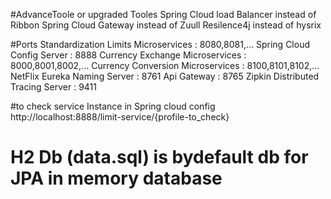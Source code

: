 #AdvanceToole or upgraded Tooles
Spring Cloud load Balancer instead of Ribbon
Spring Cloud Gateway instead of Zuull
Resilence4j instead of hysrix

#Ports Standardization
Limits Microservices              :  8080,8081,...
Spring Cloud Config Server        :  8888 
Currency Exchange Microservices   :  8000,8001,8002,...
Currency Conversion Microservices :  8100,8101,8102,...
NetFlix Eureka Naming Server      :  8761
Api Gateway                       :  8765
Zipkin Distributed Tracing Server :  9411

#to check service Instance in Spring cloud config
http://localhost:8888/limit-service/{profile-to_check}

# H2 Db (data.sql) is bydefault db for JPA in memory database
